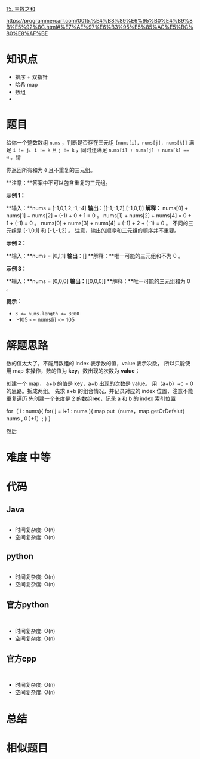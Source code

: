 
[15. 三数之和](https://leetcode.cn/problems/3sum/)

https://programmercarl.com/0015.%E4%B8%89%E6%95%B0%E4%B9%8B%E5%92%8C.html#%E7%AE%97%E6%B3%95%E5%85%AC%E5%BC%80%E8%AF%BE

# 知识点
- 排序 + 双指针
- 哈希 map
- 数组
- 

# 题目
给你一个整数数组 `nums` ，判断是否存在三元组 `[nums[i], nums[j], nums[k]]` 满足 `i != j`、`i != k` 且 `j != k` ，同时还满足 `nums[i] + nums[j] + nums[k] == 0` 。请

你返回所有和为 `0` 且不重复的三元组。

**注意：**答案中不可以包含重复的三元组。

**示例 1：**

**输入：**nums = [-1,0,1,2,-1,-4]
**输出：**[[-1,-1,2],[-1,0,1]]
**解释：**
nums[0] + nums[1] + nums[2] = (-1) + 0 + 1 = 0 。
nums[1] + nums[2] + nums[4] = 0 + 1 + (-1) = 0 。
nums[0] + nums[3] + nums[4] = (-1) + 2 + (-1) = 0 。
不同的三元组是 [-1,0,1] 和 [-1,-1,2] 。
注意，输出的顺序和三元组的顺序并不重要。

**示例 2：**

**输入：**nums = [0,1,1]
**输出：**[]
**解释：**唯一可能的三元组和不为 0 。

**示例 3：**

**输入：**nums = [0,0,0]
**输出：**[[0,0,0]]
**解释：**唯一可能的三元组和为 0 。

**提示：**

- `3 <= nums.length <= 3000`
- `-105 <= nums[i] <= 105

# 解题思路

数的值太大了，不能用数组的 index 表示数的值，value 表示次数，
所以只能使用 map 来操作，数的值为 **key**，数出现的次数为 **value**；

创建一个 map， a+b 的值是 key，a+b 出现的次数是 value。 
用（a+b）+c = 0 的思路。拆成两组。 先求 a+b 的组合情况，并记录对应的 index 位置，注意不能重复遍历
先创建一个长度是 2 的数组**rec**，记录 a 和 b 的 index 索引位置

for（ i : nums){
	for( j = i+1 : nums ){
		map.put（nums，map.getOrDefalut( nums , 0 )+1）;
	}
}

然后
# 难度 中等


# 代码

## Java

```Java

```

- 时间复杂度: O(n) 
- 空间复杂度: O(n)

## python
```python


```
- 时间复杂度: O(n) 
- 空间复杂度: O(n)

## 官方python

```python



```
- 时间复杂度: O(n) 
- 空间复杂度: O(n)



## 官方cpp

```c



```
- 时间复杂度: O(n) 
- 空间复杂度: O(n)


# 总结



# 相似题目

